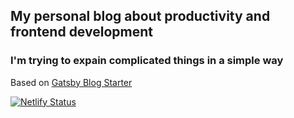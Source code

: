 ## My personal blog about productivity and frontend development 

### I'm trying to expain complicated things in a simple way

Based on [Gatsby Blog Starter](https://github.com/gatsbyjs/gatsby-starter-blog)

[![Netlify Status](https://api.netlify.com/api/v1/badges/321b266a-ae46-41d7-b20b-42f879fcd9c8/deploy-status)](https://app.netlify.com/sites/nifty-nobel-5e04bf/deploys)
